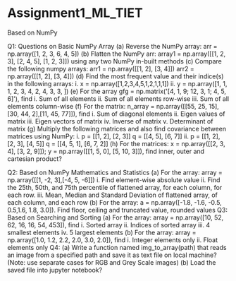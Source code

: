 # Assignment1_ML_TIET
Based on NumPy

Q1: Questions on Basic NumPy Array
(a) Reverse the NumPy array: arr = np.array([1, 2, 3, 6, 4, 5])
(b) Flatten the NumPy arr: array1 = np.array([[1, 2, 3], [2, 4, 5], [1, 2, 3]]) using any two
NumPy in-built methods
(c) Compare the following numpy arrays:
arr1 = np.array([[1, 2], [3, 4]])
arr2 = np.array([[1, 2], [3, 4]])
(d) Find the most frequent value and their indice(s) in the following arrays:
i. x = np.array([1,2,3,4,5,1,2,1,1,1])
ii. y = np.array([1, 1, 1, 2, 3, 4, 2, 4, 3, 3, ])
(e) For the array gfg = np.matrix('[4, 1, 9; 12, 3, 1; 4, 5, 6]'), find
i. Sum of all elements
ii. Sum of all elements row-wise
iii. Sum of all elements column-wise
(f) For the matrix: n_array = np.array([[55, 25, 15],[30, 44, 2],[11, 45, 77]]), find
i. Sum of diagonal elements
ii. Eigen values of matrix
iii. Eigen vectors of matrix
iv. Inverse of matrix
v. Determinant of matrix
(g) Multiply the following matrices and also find covariance between matrices using NumPy:
i. p = [[1, 2], [2, 3]]
q = [[4, 5], [6, 7]]
ii. p = [[1, 2], [2, 3], [4, 5]]
q = [[4, 5, 1], [6, 7, 2]]
(h) For the matrices: x = np.array([[2, 3, 4], [3, 2, 9]]); y = np.array([[1, 5, 0], [5, 10, 3]]),
find inner, outer and cartesian product?



Q2: Based on NumPy Mathematics and Statistics
(a) For the array: array = np.array([[1, -2, 3],[-4, 5, -6]])
i. Find element-wise absolute value
ii. Find the 25th, 50th, and 75th percentile of flattened array, for each column, for each
row.
iii. Mean, Median and Standard Deviation of flattened array, of each column, and
each row
(b) For the array: a = np.array([-1.8, -1.6, -0.5, 0.5,1.6, 1.8, 3.0]). Find floor, ceiling
and truncated value, rounded values
Q3: Based on Searching and Sorting
(a) For the array: array = np.array([10, 52, 62, 16, 16, 54, 453]), find
i. Sorted array
ii. Indices of sorted array
iii. 4 smallest elements
iv. 5 largest elements
(b) For the array: array = np.array([1.0, 1.2, 2.2, 2.0, 3.0, 2.0]), find
i. Integer elements only
ii. Float elements only
Q4:
(a) Write a function named img_to_array(path) that reads an image from a specified path and
save it as text file on local machine? (Note: use separate cases for RGB and Grey Scale
images)
(b) Load the saved file into jupyter notebook? 
